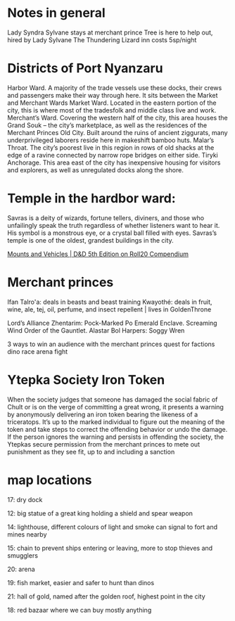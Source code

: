 # Notes in general
Lady Syndra Sylvane stays at merchant prince <ask Tisaia>
Tree is here to help out, hired by Lady Sylvane
The Thundering Lizard inn costs 5sp/night

# Districts of Port Nyanzaru
Harbor Ward. A majority of the trade vessels use these docks, their crews and passengers make their way through here. It sits between the Market and Merchant Wards
Market Ward. Located in the eastern portion of the city, this is where most of the tradesfolk and middle class live and work.
Merchant’s Ward. Covering the western half of the city, this area houses the Grand Souk – the city’s marketplace, as well as the residences of the Merchant Princes
Old City. Built around the ruins of ancient ziggurats, many underprivileged laborers reside here in makeshift bamboo huts.
Malar’s Throat. The city’s poorest live in this region in rows of old shacks at the edge of a ravine connected by narrow rope bridges on either side.
Tiryki Anchorage. This area east of the city has inexpensive housing for visitors and explorers, as well as unregulated docks along the shore.

# Temple in the hardbor ward:
Savras is a deity of wizards, fortune tellers, diviners, and those who unfailingly speak the truth regardless of whether listeners want to hear it. His symbol is a monstrous eye, or a crystal ball filled with eyes. Savras’s temple is one of the oldest, grandest buildings in the city.

[Mounts and Vehicles | D&D 5th Edition on Roll20 Compendium](https://roll20.net/compendium/dnd5e/Mounts%20and%20Vehicles#content)

# Merchant princes
Ifan Talro'a: deals in beasts and beast training
Kwayothé: deals in fruit, wine, ale, tej, oil, perfume, and insect repellent | lives in GoldenThrone

Lord’s Alliance
Zhentarim: Pock-Marked Po
Emerald Enclave. Screaming Wind
Order of the Gauntlet. Alastar Bol
Harpers: Soggy Wren

3 ways to win an audience with the merchant princes
quest for factions
dino race
arena fight

# Ytepka Society Iron Token
When the society judges that someone has damaged the social fabric of Chult or is on the verge of committing a great wrong, it presents a warning by anonymously delivering an iron token bearing the likeness of a triceratops. It’s up to the marked individual to figure out the meaning of the token and take steps to correct the offending behavior or undo the damage. If the person ignores the warning and persists in offending the society, the Ytepkas secure permission from the merchant princes to mete out punishment as they see fit, up to and including a sanction

# map locations
17: dry dock

12: big statue of a great king holding a shield and spear weapon

14: lighthouse, different colours of light and smoke can signal to fort and mines nearby

15: chain to prevent ships entering or leaving, more to stop thieves and smugglers

20: arena

19: fish market, easier and safer to hunt than dinos

21: hall of gold, named after the golden roof, highest point in the city

18: red bazaar where we can buy mostly anything